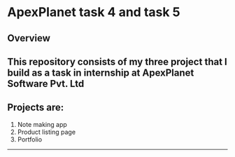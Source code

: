 # ApexPlanet task 4 and task 5
## Overview  
This repository consists of my three project that I build as a task in internship at ApexPlanet Software Pvt. Ltd
---

## Projects are:  
1.  Note making app
2. Product listing page
3. Portfolio
---
